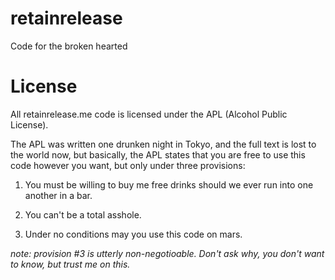 retainrelease
=============

Code for the broken hearted

License
=======

All retainrelease.me code is licensed under the APL (Alcohol Public License).  

The APL was written one drunken night in Tokyo, and the full text is lost to the world now, but basically, the APL states that you are free to use this code however you want, but only under three provisions:

1) You must be willing to buy me free drinks should we ever run into one another in a bar.  

2) You can't be a total asshole.

3) Under no conditions may you use this code on mars.  

*note: provision #3 is utterly non-negotioable.  Don't ask why, you don't want to know, but trust me on this.*

